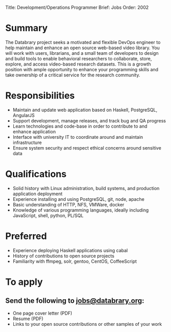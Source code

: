 Title: Development/Operations Programmer
Brief: Jobs
Order: 2002

# Summary

The Databrary project seeks a motivated and flexible DevOps engineer to help maintain and enhance an open source web-based video library.
You will work with users, librarians, and a small team of developers to design and build tools to enable behavioral researchers to collaborate, store, explore, and access video-based research datasets.
This is a growth position with ample opportunity to enhance your programming skills and take ownership of a critical service for the research community.

# Responsibilities

- Maintain and update web application based on Haskell, PostgreSQL, AngularJS
- Support development, manage releases, and track bug and QA progress
- Learn technologies and code-base in order to contribute to and enhance application
- Interface with university IT to coordinate around and maintain infrastructure
- Ensure system security and respect ethical concerns around sensitive data

# Qualifications

- Solid history with Linux administration, build systems, and production application deployment
- Experience installing and using PostgreSQL, git, node, apache
- Basic understanding of HTTP, NFS, VMWare, docker
- Knowledge of various programming languages, ideally including JavaScript, shell, python, PL/SQL

# Preferred

- Experience deploying Haskell applications using cabal
- History of contributions to open source projects
- Familiarity with ffmpeg, solr, gentoo, CentOS, CoffeeScript

# To apply
## Send the following to jobs@databrary.org:

- One page cover letter (PDF)
- Resume (PDF)
- Links to your open source contributions or other samples of your work
